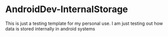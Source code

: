 # AndroidDev-InternalStorage

This is just a testing template for my personal use. I am just testing out how data is stored internally in android systems
